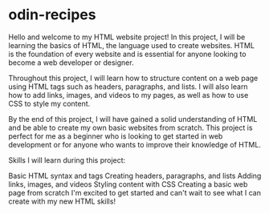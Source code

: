 # odin-recipes

Hello and welcome to my HTML website project! In this project, I will be learning the basics of HTML, the language used to create websites. HTML is the foundation of every website and is essential for anyone looking to become a web developer or designer.

Throughout this project, I will learn how to structure content on a web page using HTML tags such as headers, paragraphs, and lists. I will also learn how to add links, images, and videos to my pages, as well as how to use CSS to style my content.

By the end of this project, I will have gained a solid understanding of HTML and be able to create my own basic websites from scratch. This project is perfect for me as a beginner who is looking to get started in web development or for anyone who wants to improve their knowledge of HTML.

Skills I will learn during this project:

Basic HTML syntax and tags
Creating headers, paragraphs, and lists
Adding links, images, and videos
Styling content with CSS
Creating a basic web page from scratch
I'm excited to get started and can't wait to see what I can create with my new HTML skills!